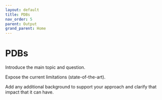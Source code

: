 ```yaml
---
layout: default
title: PDBs
nav_order: 5
parent: Output
grand_parent: Home
---
```


# PDBs

Introduce the main topic and question.

Expose the current limitations (state-of-the-art).

Add any additional background to support your approach and clarify that impact that it can have.
